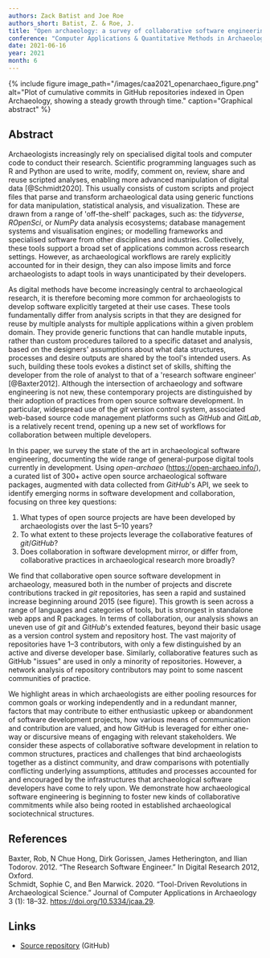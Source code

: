 ```yaml
---
authors: Zack Batist and Joe Roe
authors_short: Batist, Z. & Roe, J.
title: "Open archaeology: a survey of collaborative software engineering in archaeological research"
conference: "Computer Applications & Quantitative Methods in Archaeology (CAA), Limassol (Virtual)"
date: 2021-06-16
year: 2021
month: 6
---
```


{% include figure image_path="/images/caa2021_openarchaeo_figure.png" alt="Plot of cumulative commits in GitHub repositories indexed in Open Archaeology, showing a steady growth through time." caption="Graphical abstract" %}

## Abstract

Archaeologists increasingly rely on specialised digital tools and computer code to conduct their research.
Scientific programming languages such as R and Python are used to write, modify, comment on, review, share and reuse scripted analyses, enabling more advanced manipulation of digital data [@Schmidt2020].
This usually consists of custom scripts and project files that parse and transform archaeological data using generic functions for data manipulation, statistical analysis, and visualization.
These are drawn from a range of 'off-the-shelf' packages, such as: the *tidyverse*, *ROpenSci*, or *NumPy* data analysis ecosystems; database management systems and visualisation engines; or modelling frameworks and specialised software from other disciplines and industries.
Collectively, these tools support a broad set of applications common across research settings.
However, as archaeological workflows are rarely explicitly accounted for in their design, they can also impose limits and force archaeologists to adapt tools in ways unanticipated by their developers.

As digital methods have become increasingly central to archaeological research, it is therefore becoming more common for archaeologists to develop software explicitly targeted at their use cases.
These tools fundamentally differ from analysis scripts in that they are designed for reuse by multiple analysts for multiple applications within a given problem domain.
They provide generic functions that can handle mutable inputs, rather than custom procedures tailored to a specific dataset and analysis, based on the designers' assumptions about what data structures, processes and desire outputs are shared by the tool's intended users.
As such, building these tools evokes a distinct set of skills, shifting the developer from the role of analyst to that of a 'research software engineer' [@Baxter2012].
Although the intersection of archaeology and software engineering is not new, these contemporary projects are distinguished by their adoption of practices from open source software development.
In particular, widespread use of the *git* version control system, associated web-based source code management platforms such as *GitHub* and *GitLab*, is a relatively recent trend, opening up a new set of workflows for collaboration between multiple developers.

In this paper, we survey the state of the art in archaeological software engineering, documenting the wide range of general-purpose digital tools currently in development.
Using *open-archaeo* (https://open-archaeo.info/), a curated list of 300+ active open source archaeological software packages, augmented with data collected from *GitHub*'s API, we seek to identify emerging norms in software development and collaboration, focusing on three key questions:

1. What types of open source projects are have been developed by archaeologists over the last 5–10 years?
2. To what extent to these projects leverage the collaborative features of *git*/*GitHub*?
3. Does collaboration in software development mirror, or differ from, collaborative practices in archaeological research more broadly?

We find that collaborative open source software development in archaeology, measured both in the number of projects and discrete contributions tracked in *git* repositories, has seen a rapid and sustained increase beginning around 2015 (see figure).
This growth is seen across a range of languages and categories of tools, but is strongest in standalone web apps and R packages.
In terms of collaboration, our analysis shows an uneven use of *git* and *GitHub*'s extended features, beyond their basic usage as a version control system and repository host.
The vast majority of repositories have 1–3 contributors, with only a few distinguished by an active and diverse developer base.
Similarly, collaborative features such as GitHub "issues" are used in only a minority of repositories.
However, a network analysis of repository contributors may point to some nascent communities of practice.

We highlight areas in which archaeologists are either pooling resources for common goals or working independently and in a redundant manner, factors that may contribute to either enthusiastic upkeep or abandonment of software development projects, how various means of communication and contribution are valued, and how GitHub is leveraged for either one-way or discursive means of engaging with relevant stakeholders. 
We consider these aspects of collaborative software development in relation to common structures, practices and challenges that bind archaeologists together as a distinct community, and draw comparisons with potentially conflicting underlying assumptions, attitudes and processes accounted for and encouraged by the infrastructures that archaeological software developers have come to rely upon.
We demonstrate how archaeological software engineering is beginning to foster new kinds of collaborative commitments while also being rooted in established archaeological sociotechnical structures.

## References

Baxter, Rob, N Chue Hong, Dirk Gorissen, James Hetherington, and Ilian Todorov. 2012. “The Research Software Engineer.” In Digital Research 2012, Oxford.  
Schmidt, Sophie C, and Ben Marwick. 2020. “Tool-Driven Revolutions in Archaeological Science.” Journal of Computer Applications in Archaeology 3 (1): 18–32. <https://doi.org/10.5334/jcaa.29>.

## Links

* [Source repository](https://github.com/zackbatist/caa2021-openarchaeo) (GitHub)
